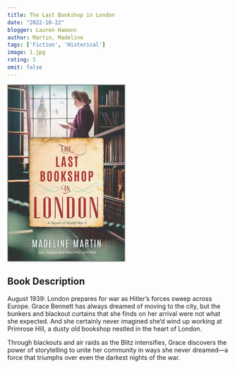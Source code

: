 ```yaml
---
title: The Last Bookshop in London
date: "2022-10-22"
blogger: Lauren Hamann
author: Martin, Madeline
tags: ['Fiction', 'Historical']
image: 1.jpg
rating: 5
omit: false
---
```


![Book Cover](1.jpg)

## Book Description

August 1939: London prepares for war as Hitler’s forces sweep across Europe. Grace Bennett has always dreamed of moving to the city, but the bunkers and blackout curtains that she finds on her arrival were not what she expected. And she certainly never imagined she’d wind up working at Primrose Hill, a dusty old bookshop nestled in the heart of London.

Through blackouts and air raids as the Blitz intensifies, Grace discovers the power of storytelling to unite her community in ways she never dreamed—a force that triumphs over even the darkest nights of the war.